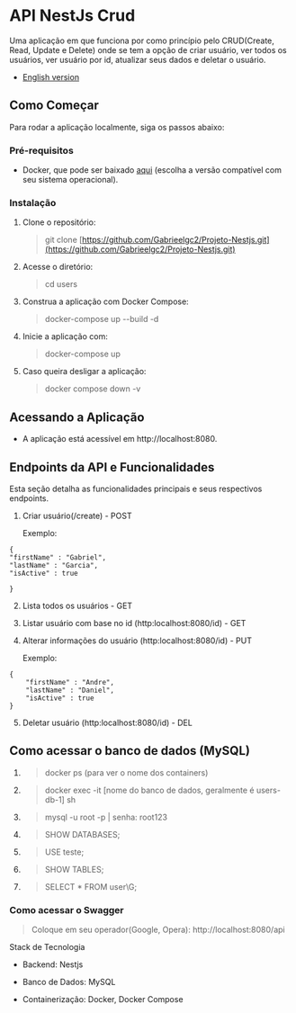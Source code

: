 # API NestJs Crud
Uma aplicação em que funciona por como princípio pelo CRUD(Create, Read, Update e Delete) onde se tem a opção de criar usuário, ver todos os usuários, ver usuário por id, atualizar seus dados e deletar o usuário.
- [English version](READMEenglish.md)

## Como Começar
Para rodar a aplicação localmente, siga os passos abaixo:

### Pré-requisitos
- Docker, que pode ser baixado [aqui](https://www.docker.com/products/docker-desktop/) (escolha a versão compatível com seu sistema operacional).

### Instalação
1. Clone o repositório:
   > git clone [https://github.com/Gabrieelgc2/Projeto-Nestjs.git](https://github.com/Gabrieelgc2/Projeto-Nestjs.git)

2. Acesse o diretório:
   > cd users

3. Construa a aplicação com Docker Compose:
   > docker-compose up --build -d

4. Inicie a aplicação com:
   > docker-compose up

5. Caso queira desligar a aplicação:
   > docker compose down -v

## Acessando a Aplicação
- A aplicação está acessível em http://localhost:8080.

## Endpoints da API e Funcionalidades
Esta seção detalha as funcionalidades principais e seus respectivos endpoints.

1. Criar usuário(/create) - POST

   Exemplo:

```
{         
"firstName" : "Gabriel",    
"lastName" : "Garcia",
"isActive" : true   

}
```

2. Lista todos os usuários - GET

3. Listar usuário com base no id (http:localhost:8080/id) - GET

4. Alterar informações do usuário (http:localhost:8080/id) - PUT

     Exemplo:
```
{
    "firstName" : "Andre",
    "lastName" : "Daniel",
    "isActive" : true
}
```
5. Deletar usuário (http:localhost:8080/id) - DEL

## Como acessar o banco de dados (MySQL)
1. > docker ps (para ver o nome dos containers)
2. > docker exec -it [nome do banco de dados, geralmente é users-db-1] sh
3. > mysql -u root -p | senha: root123
4. > SHOW DATABASES;
5. > USE teste;
6. > SHOW TABLES;
7. > SELECT * FROM user\G;

### Como acessar o Swagger
> Coloque em seu operador(Google, Opera): http://localhost:8080/api

Stack de Tecnologia
- Backend: Nestjs

- Banco de Dados: MySQL

- Containerização: Docker, Docker Compose